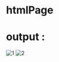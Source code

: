 # htmlPage
# output :
![1](https://github.com/GauravJoshiJi/htmlPage/assets/125949334/ea9a7ee5-9a9f-4f45-a70d-0418b795b3ef)
![2](https://github.com/GauravJoshiJi/htmlPage/assets/125949334/eb5727ff-ccde-4793-baeb-e4fd7907f426)
